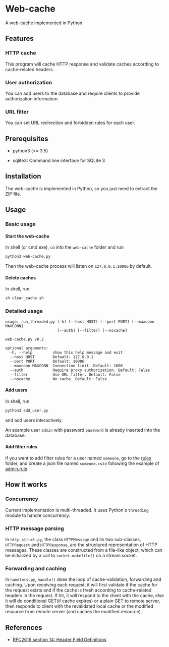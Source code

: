 # Web-cache

A web-cache implemented in Python

## Features

### HTTP cache

This program will cache HTTP response and validate caches according to cache-related headers.

### User authorization

You can add users to the database and require clients to provide authorization information.

### URL filter

You can set URL redirection and forbidden rules for each user.

## Prerequisites

- python3 (>= 3.5)

- sqlite3: Command line interface for SQLite 3

## Installation

The web-cache is implemented in Python, so you just need to extract the ZIP file.

## Usage

### Basic usage

#### Start the web-cache

In shell (or cmd.exe), `cd` into the `web-cache` folder and run

```bash
python3 web-cache.py
```

Then the web-cache process will listen on `127.0.0.1:10086` by default.

#### Delete caches

In shell, run:

```bash
sh clear_cache.sh
```

### Detailed usage

```text
usage: run_threaded.py [-h] [--host HOST] [--port PORT] [--maxconn MAXCONN]
                       [--auth] [--filter] [--nocache]

web-cache.py v0.2

optional arguments:
  -h, --help         show this help message and exit
  --host HOST        Default: 127.0.0.1
  --port PORT        Default: 10086
  --maxconn MAXCONN  Connection limit. Default: 1000
  --auth             Require proxy authorization. Default: False
  --filter           Use URL filter. Default: False
  --nocache          No cache. Default: False
```

#### Add users

In shell, run

```bash
python3 add_user.py
```

and add users interactively.

An example user `admin` with password `password` is already inserted into the database.

#### Add filter rules

If you want to add filter rules for a user named `someone`, go to the [rules](rules) folder, and create a json file named `someone.rule` following the example of [admin.rule](rules/admin.rule).

## How it works

### Concurrency

Current implementation is multi-threaded. It uses Python's `threading` module to handle concurrency.

### HTTP message parsing

In `http_struct.py`, the class `HTTPMessage` and its two sub-classes, `HTTPRequest` and `HTTPResponse`, are the structured representation of HTTP messages. These classes are constructed from a file-like object, which can be initialized by a call to `socket.makefile()` on a stream socket.

### Forwarding and caching

In `handlers.py`, `handle()` does the loop of cache-validation, forwarding and caching. Upon receiving each request, it will first validate if the cache for the request exists and if the cache is fresh according to cache-related headers in the request. If hit, it will respond to the client with the cache, else it will do conditional GET(if cache expires) or a plain GET to remote server, then responds to client with the revalidated local cache or the modified resource from remote server (and caches the modified resource).

## References

- [RFC2616 section 14: Header Field Definitions](https://www.w3.org/Protocols/rfc2616/rfc2616-sec14.html)